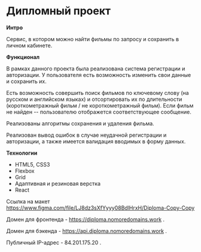 # Дипломный проект

**Интро**

Сервис, в котором можно найти фильмы по запросу и сохранить в личном кабинете.


**Функционал**

В рамках данного проекта была реализована система регистрации и авторизации. У пользователя есть возможность изменить свои данные и сохранить их. 

Есть возможность совершить поиск фильмов по ключевому слову (на русском и английском языках) и отсортировать их по длительности (короткометражный фильм / не короткометражный фильм). Если фильм не найден -- пользователю отображется соответствующее сообщение.

Реализованы алгоритмы сохранения и удаления фильма.

Реализован вывод ошибок в случае неудачной регистрации и авторизации, а также имеется валидация вводимых в форму данных.


**Технологии**
* HTML5, CSS3
* Flexbox 
* Grid
* Адаптивная и резиновая верстка
* React

Ссылка на макет
https://www.figma.com/file/LJ8dz3sXfYyyy08BdlHrxH/Diploma-Copy-Copy

Домен для фронтенда - https://diploma.nomoredomains.work .

Домен для бэкенда - https://api.diploma.nomoredomains.work .

Публичный IP-адрес - 84.201.175.20 .
